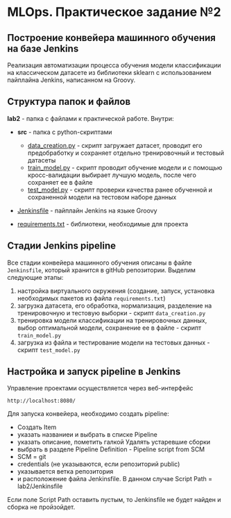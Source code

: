 # MLOps. Практическое задание №2
## Построение конвейера машинного обучения на базе Jenkins
Реализация автоматизации процесса обучения модели классификации на классическом датасете из библиотеки sklearn с использованием пайплайна Jenkins, написанном на Groovy.


## Структура папок и файлов
**lab2** - папка с файлами к практической работе. Внутри:
- **src** - папка с python-скриптами  
  - [data_creation.py](src/data_creation.py) - скрипт загружает датасет, проводит его предобработку и сохраняет отдельно тренировочный и тестовый датасеты
  - [train_model.py](src/train_model.py) - скрипт проводит обучение модели и с помощью кросс-валидации выбирает лучшую модель, после чего сохраняет ее в файле
  - [test_model.py](src/test_model.py) - скрипт проверки качества ранее обученной и сохраненной модели на тестовом наборе данных

- [Jenkinsfile](Jenkinsfile) - пайплайн Jenkins на языке Groovy
- [requirements.txt](requirements.txt) - библиотеки, необходимые для проекта


## Стадии Jenkins pipeline
Все стадии конвейера машинного обучения описаны в файле `Jenkinsfile`, который хранится в gitHub репозитории. Выделим следующие этапы:
1. настройка виртуального окружения (создание, запуск, установка необходимых пакетов из файла `requirements.txt`)
2. загрузка датасета, его обработка, нормализация, разделение на тренировочную и тестовую выборки - скрипт `data_creation.py`
3. тренировка модели классификации на тренировочных данных, выбор оптимальной модели, сохранение ее в файле - скрипт `train_model.py`
4. загрузка из файла и тестирование модели на тестовых данных - скрипт `test_model.py`


## Настройка и запуск pipeline в Jenkins
Управление проектами осуществляется через веб-интерфейс
```
http://localhost:8080/
```

Для запуска конвейера, необходимо создать pipeline:
- Создать Item
- указать названиеи и выбрать в списке Pipeline
- указать описание, пометить галкой Удалять устаревшие сборки
- выбрать в разделе Pipeline Definition - Pipeline script from SCM
- SCM = git
- credentials (не указываются, если репозиторий public)
- указывается ветка репозитория
- и расположение файла Jenkinsfile. В данном случае Script Path   =   lab2/Jenkinsfile

Если поле Script Path оставить пустым, то Jenkinsfile не будет найден и сборка не пройзойдет. 
